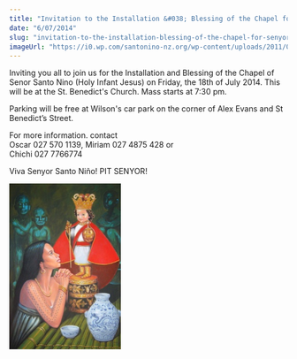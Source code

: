 ```yaml
---
title: "Invitation to the Installation &#038; Blessing of the Chapel for Senyor Sto Niño"
date: "6/07/2014"
slug: "invitation-to-the-installation-blessing-of-the-chapel-for-senyor-sto-nino"
imageUrl: "https://i0.wp.com/santonino-nz.org/wp-content/uploads/2011/05/3178885442_e2a267383d.jpg?resize=338%2C500"
---
```


Inviting you all to join us for the Installation and Blessing of the Chapel of Senor Santo Nino (Holy Infant Jesus) on Friday, the 18th of July 2014. This will be at the St. Benedict's Church. Mass starts at 7:30 pm.

Parking will be free at Wilson's car park on the corner of Alex Evans and St Benedict’s Street.

For more information. contact  
Oscar 027 570 1139, Miriam 027 4875 428 or  
Chichi 027 7766774

Viva Senyor Santo Niño! PIT SENYOR!

[![3178885442_e2a267383d](assets\images\3178885442_e2a267383d.jpg)](https://i0.wp.com/santonino-nz.org/wp-content/uploads/2011/05/3178885442_e2a267383d.jpg)